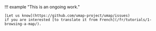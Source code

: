 !!! example "This is an ongoing work."

    [Let us know](https://github.com/umap-project/umap/issues)
    if you are interested [to translate it from French](/fr/tutorials/1-browsing-a-map/).
